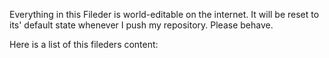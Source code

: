 Everything in this Fileder is world-editable on the internet.
It will be reset to its' default state whenever I push my repository.
Please behave.

Here is a list of this fileders content:
